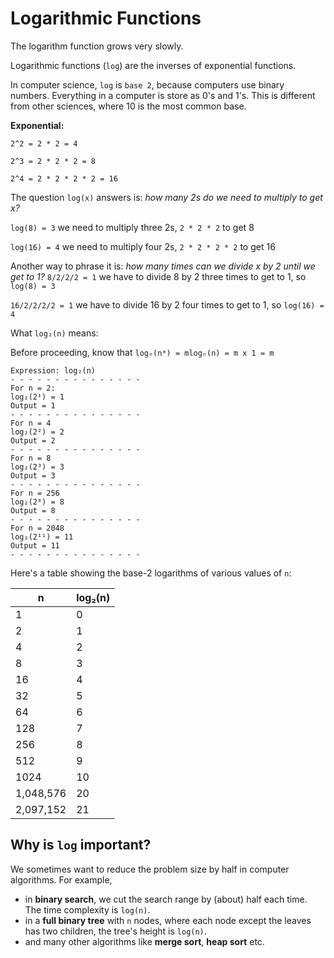# Logarithmic Functions

The logarithm function grows very slowly.

Logarithmic functions (`log`) are the inverses of exponential functions.

In computer science, `log` is `base 2`, because computers use binary numbers.
Everything in a computer is store as 0's and 1's.
This is different from other sciences, where 10 is the most common base.

**Exponential:**

```
2^2 = 2 * 2 = 4

2^3 = 2 * 2 * 2 = 8

2^4 = 2 * 2 * 2 * 2 = 16
```

The question `log(x)` answers is: *how many 2s do we need to multiply to get x?*

`log(8) = 3` we need to multiply three 2s, `2 * 2 * 2` to get 8

`log(16) = 4` we need to multiply four 2s, `2 * 2 * 2 * 2` to get 16

Another way to phrase it is: *how many times can we divide x by 2 until we get to 1?*
`8/2/2/2 = 1` we have to divide 8 by 2 three times to get to 1, so `log(8) = 3`

`16/2/2/2/2 = 1` we have to divide 16 by 2 four times to get to 1, so `log(16) = 4`

What `log₂(n)` means:

Before proceeding, know that `logₙ(nᵐ) = mlogₙ(n) = m x 1 = m`

```
Expression: log₂(n)
- - - - - - - - - - - - - - -
For n = 2:
log₂(2¹) = 1
Output = 1
- - - - - - - - - - - - - - -
For n = 4
log₂(2²) = 2
Output = 2
- - - - - - - - - - - - - - -
For n = 8
log₂(2³) = 3
Output = 3
- - - - - - - - - - - - - - -
For n = 256
log₂(2⁸) = 8
Output = 8
- - - - - - - - - - - - - - -
For n = 2048
log₂(2¹¹) = 11
Output = 11
- - - - - - - - - - - - - - -
```

Here's a table showing the base-2 logarithms of various values of `n`:

| n         | log₂(n) |
|-----------|---------|
| 1         | 0       |
| 2         | 1       |
| 4         | 2       |
| 8         | 3       |
| 16        | 4       |
| 32        | 5       |
| 64        | 6       |
| 128       | 7       |
| 256       | 8       |
| 512       | 9       |
| 1024      | 10      |
| 1,048,576 | 20      |
| 2,097,152 | 21      |


## Why is `log` important?

We sometimes want to reduce the problem size by half in computer algorithms. For example,

- in **binary search**, we cut the search range by (about) half each time. The time complexity is `log(n)`.
- in a **full binary tree** with `n` nodes, where each node except the leaves has two children, the tree's height is `log(n)`.
- and many other algorithms like **merge sort**, **heap sort** etc.
